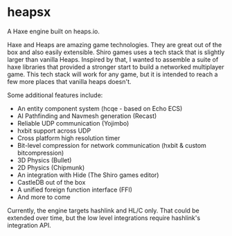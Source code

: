 # heapsx
A Haxe engine built on heaps.io.  



Haxe and Heaps are amazing game technologies.  They are great out of the box and also easily extensible. Shiro games uses a tech stack that is slightly larger than vanilla Heaps.  Inspired by that, I wanted to assemble a suite of haxe libraries that provided a stronger start to build a networked multiplayer game.  This tech stack will work for any game, but it is intended to reach a few more places that vanilla heaps doesn't.

Some additional features include:

- An entity component system (hcqe - based on Echo ECS)
- AI Pathfinding and Navmesh generation (Recast)
- Reliable UDP communication (Yojimbo)
- hxbit support across UDP
- Cross platform high resolution timer
- Bit-level compression for network communication (hxbit & custom bitcompression)
- 3D Physics (Bullet)
- 2D Physics (Chipmunk)
- An integration with Hide (The Shiro games editor)
- CastleDB out of the box
- A unified foreign function interface (FFI)
- And more to come


Currently, the engine targets hashlink and HL/C only. That could be extended over time, but the low level integrations require hashlink's integration API.

